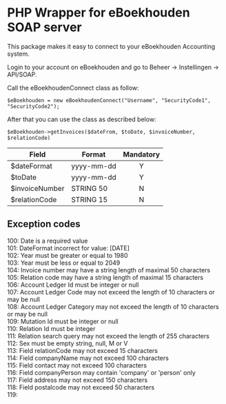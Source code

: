 # PHP Wrapper for eBoekhouden SOAP server

This package makes it easy to connect to your eBoekhouden Accounting system.

Login to your account on eBoekhouden and go to Beheer -> Instellingen -> API/SOAP.
 
Call the eBoekhoudenConnect class as follow:

```$eBoekhouden = new eBoekhoudenConnect("Username", "SecurityCode1", "SecurityCode2");```

After that you can use the class as described below:

```$eBoekhouden->getInvoices($dateFrom, $toDate, $invoiceNumber, $relationCode)```

| Field | Format | Mandatory |
| --- | --- | :---: |
| $dateFormat | yyyy-mm-dd | Y |
| $toDate | yyyy-mm-dd | Y |
| $invoiceNumber | STRING 50 | N |
| $relationCode | STRING 15 | N |

## Exception codes
100: Date is a required value \
101: DateFormat incorrect for value: [DATE] \
102: Year must be greater or equal to 1980 \
103: Year must be less or equal to 2049 \
104: Invoice number may have a string length of maximal 50 characters \
105: Relation code may have a string length of maximal 15 characters \
106: Account Ledger Id must be integer or null \
107: Account Ledger Code may not exceed the length of 10 characters or may be null \
108: Account Ledger Category may not exceed the length of 10 characters or may be null \
109: Mutation Id must be integer or null \
110: Relation Id must be integer \
111: Relation search query may not exceed the length of 255 characters \
112: Sex must be empty string, null, M or V \
113: Field relationCode may not exceed 15 characters \
114: Field companyName may not exceed 100 characters \
115: Field contact may not exceed 100 characters \
116: Field companyPerson may contain 'company' or 'person' only \
117: Field address may not exceed 150 characters \
118: Field postalcode may not exceed 50 characters \
119: 